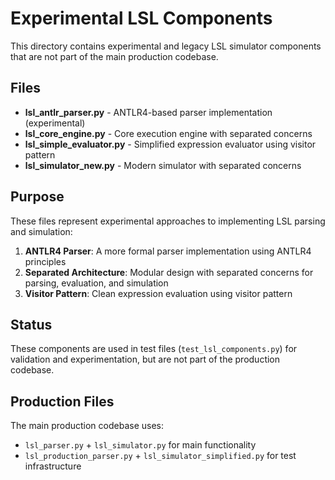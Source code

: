 # Experimental LSL Components

This directory contains experimental and legacy LSL simulator components that are not part of the main production codebase.

## Files

- **lsl_antlr_parser.py** - ANTLR4-based parser implementation (experimental)
- **lsl_core_engine.py** - Core execution engine with separated concerns
- **lsl_simple_evaluator.py** - Simplified expression evaluator using visitor pattern
- **lsl_simulator_new.py** - Modern simulator with separated concerns

## Purpose

These files represent experimental approaches to implementing LSL parsing and simulation:

1. **ANTLR4 Parser**: A more formal parser implementation using ANTLR4 principles
2. **Separated Architecture**: Modular design with separated concerns for parsing, evaluation, and simulation
3. **Visitor Pattern**: Clean expression evaluation using visitor pattern

## Status

These components are used in test files (`test_lsl_components.py`) for validation and experimentation, but are not part of the production codebase.

## Production Files

The main production codebase uses:
- `lsl_parser.py` + `lsl_simulator.py` for main functionality
- `lsl_production_parser.py` + `lsl_simulator_simplified.py` for test infrastructure